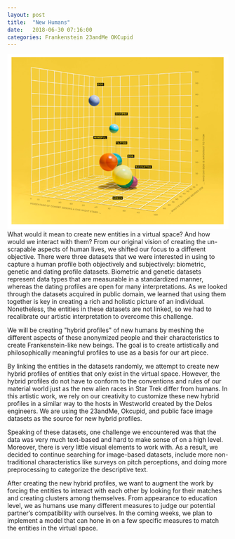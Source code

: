 ```yaml
---
layout: post
title:  "New Humans"
date:   2018-06-30 07:16:00
categories: Frankenstein 23andMe OKCupid
---
```

![Dating Profile Visualizations](/assets/images/post-2-1.png)
What would it mean to create new entities in a virtual space? And how would we interact with them? From our original vision of creating the un-scrapable aspects of human lives, we shifted our focus to a different objective. There were three datasets that we were interested in using to capture a human profile both objectively and subjectively: biometric, genetic and dating profile datasets. Biometric and genetic datasets represent data types that are measurable in a standardized manner, whereas the dating profiles are open for many interpretations. As we looked through the datasets acquired in public domain, we learned that using them together is key in creating a rich and holistic picture of an individual. Nonetheless, the entities in these datasets are not linked, so we had to recalibrate our artistic interpretation to overcome this challenge. 

We will be creating "hybrid profiles" of new humans by meshing the different aspects of these anonymized people and their characteristics to create Frankenstein-like new beings. The goal is to create artistically and philosophically meaningful profiles to use as a basis for our art piece. 

By linking the entities in the datasets randomly, we attempt to create new hybrid profiles of entities that only exist in the virtual space. However, the hybrid profiles do not have to conform to the conventions and rules of our material world just as the new alien races in Star Trek differ from humans. In this artistic work, we rely on our creativity to customize these new hybrid profiles in a similar way to the hosts in Westworld created by the Delos engineers. We are using the 23andMe, Okcupid, and public face image datasets as the source for new hybrid profiles.

Speaking of these datasets, one challenge we encountered was that the data was very much text-based and hard to make sense of on a high level. Moreover, there is very little visual elements to work with. As a result, we decided to continue searching for image-based datasets, include more non-traditional characteristics like surveys on pitch perceptions, and doing more preprocessing to categorize the descriptive text.

After creating the new hybrid profiles, we want to augment the work by forcing the entities to interact with each other by looking for their matches and creating clusters among themselves. From appearance to education level, we as humans use many different measures to judge our potential partner’s compatibility with ourselves. In the coming weeks, we plan to implement a model that can hone in on a few specific measures to match the entities in the virtual space. 
